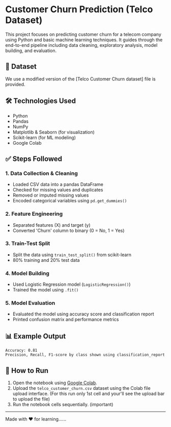 
# Customer Churn Prediction (Telco Dataset)

This project focuses on predicting customer churn for a telecom company using Python and basic machine learning techniques. It guides through the end-to-end pipeline including data cleaning, exploratory analysis, model building, and evaluation.

## 📁 Dataset

We use a modified version of the [Telco Customer Churn dataset] file is provided.

## 🛠️ Technologies Used

- Python  
- Pandas  
- NumPy  
- Matplotlib & Seaborn (for visualization)  
- Scikit-learn (for ML modeling)  
- Google Colab  

## ✅ Steps Followed

### 1. Data Collection & Cleaning
- Loaded CSV data into a pandas DataFrame  
- Checked for missing values and duplicates  
- Removed or imputed missing values  
- Encoded categorical variables using `pd.get_dummies()`  

### 2. Feature Engineering
- Separated features (X) and target (y)  
- Converted 'Churn' column to binary (0 = No, 1 = Yes)  

### 3. Train-Test Split
- Split the data using `train_test_split()` from scikit-learn  
- 80% training and 20% test data  

### 4. Model Building
- Used Logistic Regression model (`LogisticRegression()`)  
- Trained the model using `.fit()`  

### 5. Model Evaluation
- Evaluated the model using accuracy score and classification report  
- Printed confusion matrix and performance metrics  

## 📊 Example Output

```
Accuracy: 0.81
Precision, Recall, F1-score by class shown using classification_report
```

## 📂 How to Run

1. Open the notebook using [Google Colab](https://colab.research.google.com/).  
2. Upload the `telco_customer_churn.csv` dataset using the Colab file upload interface.   (For this run only 1st cell and your'll see the upload bar to upload the file)
3. Run the notebook cells sequentially. (important)

---

Made with ❤️ for learning......
